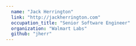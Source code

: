 ```yaml
---
  name: "Jack Herrington"
  link: "http://jackherrington.com"
  occupation_title: "Senior Software Engineer"
  organization: "Walmart Labs"
  github: "jherr"
---
```

